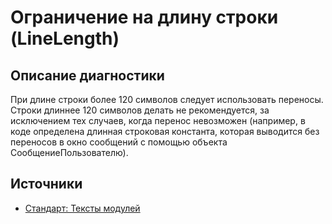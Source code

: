 # Ограничение на длину строки (LineLength)

<!-- Блоки выше заполняются автоматически, не трогать -->
## Описание диагностики

При длине строки более 120 символов следует использовать переносы. Строки длиннее 120 символов делать не рекомендуется, за исключением тех случаев, когда перенос невозможен (например, в коде определена длинная строковая константа, которая выводится без переносов в окно сообщений с помощью объекта СообщениеПользователю).

## Источники

* [Стандарт: Тексты модулей](https://its.1c.ru/db/v8std#content:456:hdoc)
